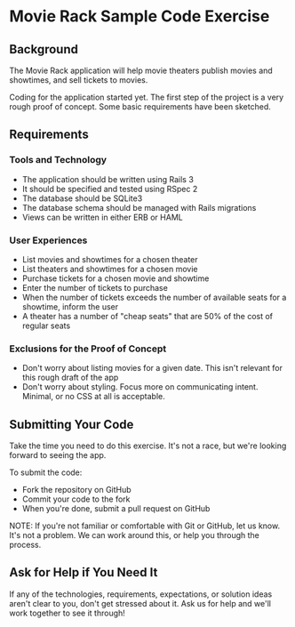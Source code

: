 # Movie Rack Sample Code Exercise

## Background

The Movie Rack application will help movie theaters publish movies and showtimes, and sell tickets to movies.

Coding for the application started yet. The first step of the project is a very rough proof of concept. Some basic requirements have been sketched.

## Requirements

### Tools and Technology
- The application should be written using Rails 3
- It should be specified and tested using RSpec 2
- The database should be SQLite3
- The database schema should be managed with Rails migrations
- Views can be written in either ERB or HAML

### User Experiences
- List movies and showtimes for a chosen theater
- List theaters and showtimes for a chosen movie
- Purchase tickets for a chosen movie and showtime
- Enter the number of tickets to purchase
- When the number of tickets exceeds the number of available seats for a showtime, inform the user
- A theater has a number of "cheap seats" that are 50% of the cost of regular seats

### Exclusions for the Proof of Concept
- Don't worry about listing movies for a given date. This isn't relevant for this rough draft of the app
- Don't worry about styling. Focus more on communicating intent. Minimal, or no CSS at all is acceptable.

## Submitting Your Code

Take the time you need to do this exercise. It's not a race, but we're looking forward to seeing the app.

To submit the code:
- Fork the repository on GitHub
- Commit your code to the fork
- When you're done, submit a pull request on GitHub

NOTE: If you're not familiar or comfortable with Git or GitHub, let us know. It's not a problem. We can work around this, or help you through the process.

## Ask for Help if You Need It

If any of the technologies, requirements, expectations, or solution ideas aren't clear to you, don't get stressed about it. Ask us for help and we'll work together to see it through!
